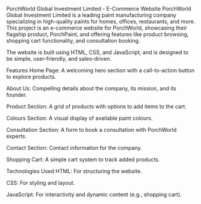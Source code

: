 PorchWorld Global Investment Limited - E-Commerce Website
PorchWorld Global Investment Limited is a leading paint manufacturing company specializing in high-quality paints for homes, offices, restaurants, and more. 
This project is an e-commerce website for PorchWorld, showcasing their flagship product, PorchPaint, and offering features like product browsing, shopping cart functionality, and consultation booking.

The website is built using HTML, CSS, and JavaScript, and is designed to be simple, user-friendly, and sales-driven.

Features
Home Page: A welcoming hero section with a call-to-action button to explore products.

About Us: Compelling details about the company, its mission, and its founder.

Product Section: A grid of products with options to add items to the cart.

Colours Section: A visual display of available paint colours.

Consultation Section: A form to book a consultation with PorchWorld experts.

Contact Section: Contact information for the company.

Shopping Cart: A simple cart system to track added products.

Technologies Used
HTML: For structuring the website.

CSS: For styling and layout.

JavaScript: For interactivity and dynamic content (e.g., shopping cart).